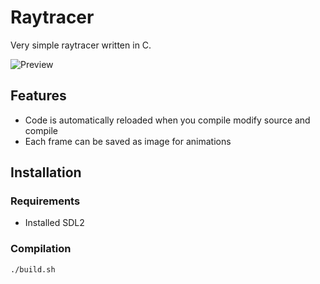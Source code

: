 # Raytracer

Very simple raytracer written in C.

![Preview](https://upx.cz/2xX)

## Features

- Code is automatically reloaded when you compile modify source and compile
- Each frame can be saved as image for animations

## Installation

### Requirements

- Installed SDL2

### Compilation

```
./build.sh
```
